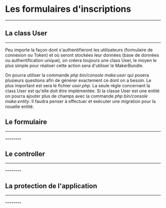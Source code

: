 # Les formulaires d'inscriptions
--------

## La class User
--------
Peu importe la façon dont s'authentifieront les utilisateurs (formulaire de connexion ou Token) et où seront stockées leur données (base de données ou authentification unique), on créera toujours une class User, le moyen le plus simple pour réaliser cette action sera d'utiliser le MakerBundle.

On pourra utiliser la commande *php bin/console make:user* qui posera plusieurs questions afin de générer exactement ce dont on a besoin. Le plus important est sera le fichier *user.php*. La seule règle concernant la class User est qu'elle doit être implémentée. Si la classe User est une entité on pourra ajouter plus de champs avec la commande *php bin/console make:entity*. Il faudra penser à effectuer et exécuter une migration pour la nouelle entité.


## Le formulaire
--------
**--------**

## Le controller
--------
**--------**

## La protection de l'application
--------
**--------**

